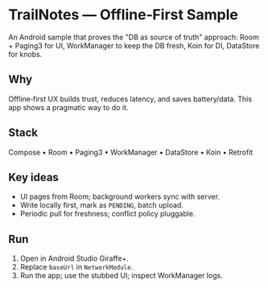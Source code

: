 # TrailNotes — Offline‑First Sample


An Android sample that proves the "DB as source of truth" approach: Room + Paging3 for UI, WorkManager to keep the DB fresh, Koin for DI, DataStore for knobs.


## Why
Offline‑first UX builds trust, reduces latency, and saves battery/data. This app shows a pragmatic way to do it.


## Stack
Compose • Room • Paging3 • WorkManager • DataStore • Koin • Retrofit


## Key ideas
- UI pages from Room; background workers sync with server.
- Write locally first, mark as `PENDING`, batch upload.
- Periodic pull for freshness; conflict policy pluggable.


## Run
1. Open in Android Studio Giraffe+.
2. Replace `baseUrl` in `NetworkModule`.
3. Run the app; use the stubbed UI; inspect WorkManager logs.